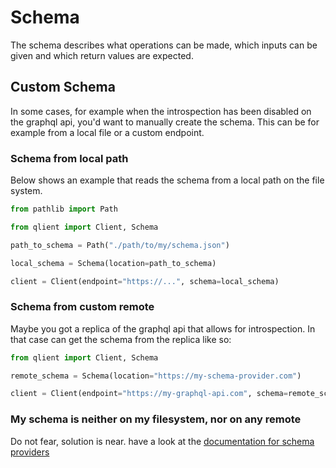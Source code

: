 # Schema

The schema describes what operations can be made, which inputs can be given and which return values are expected.

## Custom Schema

In some cases, for example when the introspection has been disabled on the graphql api, you'd want to manually create
the schema. This can be for example from a local file or a custom endpoint.

### Schema from local path

Below shows an example that reads the schema from a local path on the file system.

````python
from pathlib import Path

from qlient import Client, Schema

path_to_schema = Path("./path/to/my/schema.json")

local_schema = Schema(location=path_to_schema)

client = Client(endpoint="https://...", schema=local_schema)
````

### Schema from custom remote

Maybe you got a replica of the graphql api that allows for introspection. In that case can get the schema from the
replica like so:

````python
from qlient import Client, Schema

remote_schema = Schema(location="https://my-schema-provider.com")

client = Client(endpoint="https://my-graphql-api.com", schema=remote_schema)
````

### My schema is neither on my filesystem, nor on any remote

Do not fear, solution is near. have a look at the [documentation for schema providers](schema_providers.md)
